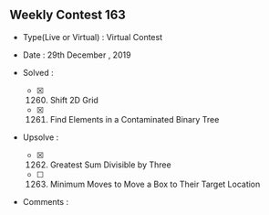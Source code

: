 ## Weekly Contest 163

* Type(Live or Virtual) : Virtual Contest

* Date : 29th December , 2019

* Solved :

    - [X] 1260. Shift 2D Grid
    - [X] 1261. Find Elements in a Contaminated Binary Tree

* Upsolve :
 
    - [X] 1262. Greatest Sum Divisible by Three
    - [ ] 1263. Minimum Moves to Move a Box to Their Target Location

* Comments :
 

